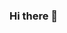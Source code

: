 ### Hi there 👋

<!--
**wa765/wa765** is a ✨ _special_ ✨ repository because its `README.md` (this file) appears on your GitHub profile.

Here are some ideas to get you started:

- 🔭 I’m currently focused at Front End FullStack
- 🌱 I’m currently learning Javascript & Flutter
- 🌱 I’m currently learning UI UX Design
- 👯 I’m looking to collaborate on ...
- 🤔 I’m looking for help with ...
- 💬 Ask me about ...

-->
